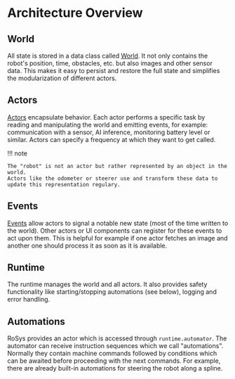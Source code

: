 # Architecture Overview

## World

All state is stored in a data class called [World](world.md).
It not only contains the robot's position, time, obstacles, etc. but also images and other sensor data.
This makes it easy to persist and restore the full state and simplifies the modularization of different actors.

## Actors

[Actors](actors.md) encapsulate behavior.
Each actor performs a specific task by reading and manipulating the world and emitting events, for example:
communication with a sensor, AI inference, monitoring battery level or similar.
Actors can specify a frequency at which they want to get called.

!!! note

    The "robot" is not an actor but rather represented by an object in the world.
    Actors like the odometer or steerer use and transform these data to update this representation regulary.

## Events

[Events](events.md) allow actors to signal a notable new state (most of the time written to the world).
Other actors or UI components can register for these events to act upon them.
This is helpful for example if one actor fetches an image and another one should process it as soon as it is available.

## Runtime

The runtime manages the world and all actors.
It also provides safety functionality like starting/stopping automations (see below), logging and error handling.

## Automations

RoSys provides an actor which is accessed through `runtime.automator`.
The automator can receive instruction sequences which we call "automations".
Normally they contain machine commands followed by conditions which can be awaited before proceeding with the next commands.
For example, there are already built-in automations for steering the robot along a spline.
